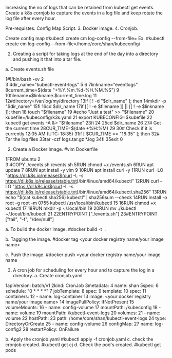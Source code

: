 Increasing the no of logs that can be retained from kubectl get events. Create a k8s cornjob to capture the events in a log file and keep  rotate the log file after every hour.
 
Pre-requistes.
Config Map
Script.
3.  Docker image.
4.  Cronjob.
 
 
Create config map
  #kubectl create cm log-config --from-file=<your kubeconfig path>
Ex. 
 #kubectl create cm log-config --from-file=/home/core/shan/kubeconfig/
 
 
 
2. Creating a script for taking logs at the end of the day into a directory and pushing it that into a tar file.
    
  a. Create events.sh file


1#!/bin/bash -xv
2  
3
4dir_name="kubectl-event-logs"
5
6
7linkname="eventlogs"
8current_time=$(date "+%Y.%m.%d-%H.%M.%S")
9
10filename=$linkname.$current_time.log
11
12#directory=/var/log/my/directory
13if [ ! -d "$dir_name" ]; then
14mkdir -p "$dir_name"
15fi
16cd $dir_name
17if [[ ! -e $filename ]] || [[ ! -e $linkname ]]; then
18    touch "$filename"
19    #echo "Just a test" >> "$filename"
20    kubefile=/kubeconfig/k3s.yaml
21    export KUBECONFIG=$kubefile
22    kubectl get events -A &> "$filename"
23fi
24
25cd $dir_name
26
27# Get the current time
28CUR_TIME=$(date +%H:%M)
29
30# Check if it is currently 12:05 AM (UTC: 18:35)
31if [ $CUR_TIME == "18:35" ]; then
32# Tar the log files
33tar -czf logs.tar.gz *.log
34fi
35exit 0                              
 
 
 
2. Create a Docker Image.
#vim Dockerfile


1FROM ubuntu
2  
3
4COPY ./events.sh /events.sh
5RUN chmod +x /events.sh
6RUN apt update
7
8RUN apt install -y vim
9
10RUN apt install curl -y
11RUN curl -LO "https://dl.k8s.io/release/$(curl -L -s https://dl.k8s.io/release/stable.txt)/bin/linux/amd64/kubectl"
12RUN curl -LO "https://dl.k8s.io/$(curl -L -s https://dl.k8s.io/release/stable.txt)/bin/linux/amd64/kubectl.sha256"
13RUN echo "$(cat kubectl.sha256)  kubectl" | sha256sum --check
14RUN install -o root -g root -m 0755 kubectl /usr/local/bin/kubectl
15
16RUN chmod +x kubectl
17
18RUN mkdir -p ~/.local/bin
19
20RUN mv ./kubectl ~/.local/bin/kubectl
21
22ENTRYPOINT ["./events.sh"]
23#ENTRYPOINT ["tail", "-f", "/dev/null"]
 
a. To build the docker image.
#docker build -t <image name>  .
 
b. Tagging the image.
#docker tag <your image name>  <your docker registry name/your image name>
 
c. Push the image.
#docker push  <your docker registry name/your image name
 
 
3.  A cron job for scheduling for every hour and to capture the log in a directory.
    a.  Create cronjob.yaml


1apiVersion: batch/v1
2kind: CronJob
3metadata:
4  name: shan
5spec:
6  schedule: "0 * * * *"
7  jobTemplate:
8    spec:
9      template:
10        spec:
11          containers:
12          - name: log-container
13            image: <your docker registry name/your image name>
14            imagePullPolicy: IfNotPresent
15            volumeMounts:
16            - name: config-volume
17              mountPath: /kubeconfig
18            - name: volume
19              mountPath: /kubectl-event-logs
20          volumes:
21          - name: volume
22            hostPath:
23              path: /home/core/shan/kubectl-event-logs
24              type: DirectoryOrCreate
25          - name: config-volume
26            configMap:
27              name: log-config2
28          restartPolicy: OnFailure
 
b. Apply the cronjob.yaml
#kubectl apply -f cronjob.yaml
c. check the cronjob created.
#kubectl get cj
d. Check the pod's created.
#kubectl get pods

